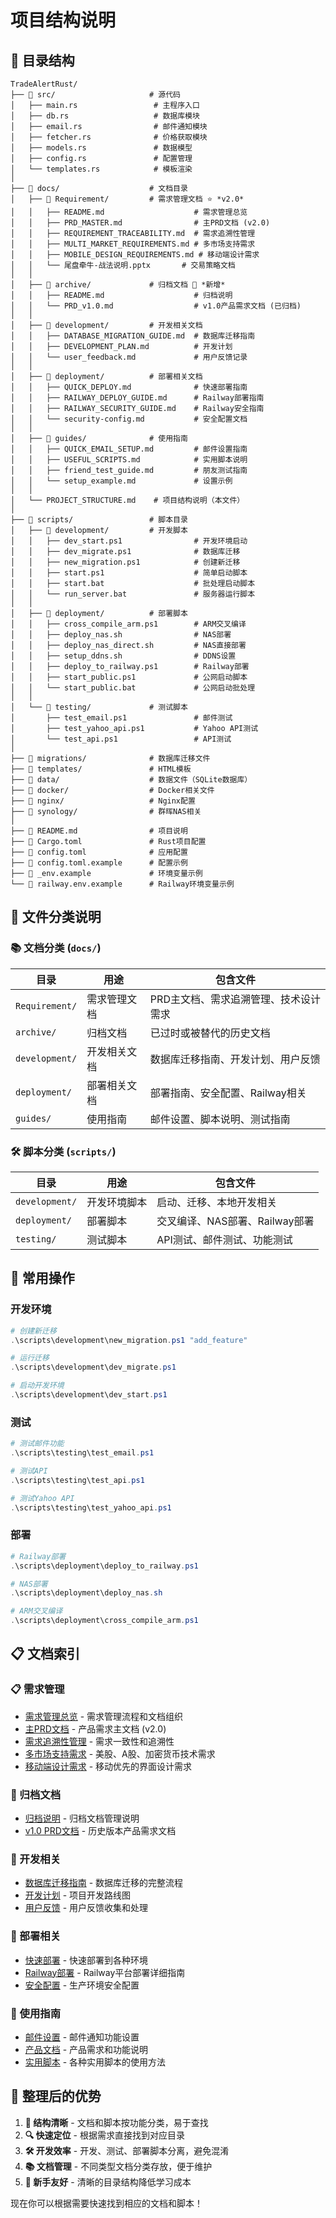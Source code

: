 # 项目结构说明

## 📁 目录结构

```
TradeAlertRust/
├── 📂 src/                     # 源代码
│   ├── main.rs                 # 主程序入口
│   ├── db.rs                   # 数据库模块
│   ├── email.rs                # 邮件通知模块
│   ├── fetcher.rs              # 价格获取模块
│   ├── models.rs               # 数据模型
│   ├── config.rs               # 配置管理
│   └── templates.rs            # 模板渲染
│
├── 📂 docs/                    # 文档目录
│   ├── 📂 Requirement/         # 需求管理文档 ⭐ *v2.0*
│   │   ├── README.md                    # 需求管理总览
│   │   ├── PRD_MASTER.md                # 主PRD文档 (v2.0)
│   │   ├── REQUIREMENT_TRACEABILITY.md  # 需求追溯性管理
│   │   ├── MULTI_MARKET_REQUIREMENTS.md # 多市场支持需求
│   │   ├── MOBILE_DESIGN_REQUIREMENTS.md # 移动端设计需求
│   │   └── 尾盘牵牛-战法说明.pptx       # 交易策略文档
│   │
│   ├── 📂 archive/             # 归档文档 📁 *新增*
│   │   ├── README.md                    # 归档说明
│   │   └── PRD_v1.0.md                  # v1.0产品需求文档 (已归档)
│   │
│   ├── 📂 development/         # 开发相关文档
│   │   ├── DATABASE_MIGRATION_GUIDE.md  # 数据库迁移指南
│   │   ├── DEVELOPMENT_PLAN.md          # 开发计划
│   │   └── user_feedback.md             # 用户反馈记录
│   │
│   ├── 📂 deployment/          # 部署相关文档
│   │   ├── QUICK_DEPLOY.md              # 快速部署指南
│   │   ├── RAILWAY_DEPLOY_GUIDE.md      # Railway部署指南
│   │   ├── RAILWAY_SECURITY_GUIDE.md    # Railway安全指南
│   │   └── security-config.md           # 安全配置文档
│   │
│   ├── 📂 guides/              # 使用指南
│   │   ├── QUICK_EMAIL_SETUP.md         # 邮件设置指南
│   │   ├── USEFUL_SCRIPTS.md            # 实用脚本说明
│   │   ├── friend_test_guide.md         # 朋友测试指南
│   │   └── setup_example.md             # 设置示例
│   │
│   └── PROJECT_STRUCTURE.md    # 项目结构说明（本文件）
│
├── 📂 scripts/                 # 脚本目录
│   ├── 📂 development/         # 开发脚本
│   │   ├── dev_start.ps1                # 开发环境启动
│   │   ├── dev_migrate.ps1              # 数据库迁移
│   │   ├── new_migration.ps1            # 创建新迁移
│   │   ├── start.ps1                    # 简单启动脚本
│   │   ├── start.bat                    # 批处理启动脚本
│   │   └── run_server.bat               # 服务器运行脚本
│   │
│   ├── 📂 deployment/          # 部署脚本
│   │   ├── cross_compile_arm.ps1        # ARM交叉编译
│   │   ├── deploy_nas.sh                # NAS部署
│   │   ├── deploy_nas_direct.sh         # NAS直接部署
│   │   ├── setup_ddns.sh                # DDNS设置
│   │   ├── deploy_to_railway.ps1        # Railway部署
│   │   ├── start_public.ps1             # 公网启动脚本
│   │   └── start_public.bat             # 公网启动批处理
│   │
│   └── 📂 testing/             # 测试脚本
│       ├── test_email.ps1               # 邮件测试
│       ├── test_yahoo_api.ps1           # Yahoo API测试
│       └── test_api.ps1                 # API测试
│
├── 📂 migrations/              # 数据库迁移文件
├── 📂 templates/               # HTML模板
├── 📂 data/                    # 数据文件（SQLite数据库）
├── 📂 docker/                  # Docker相关文件
├── 📂 nginx/                   # Nginx配置
├── 📂 synology/                # 群晖NAS相关
│
├── 📄 README.md                # 项目说明
├── 📄 Cargo.toml               # Rust项目配置
├── 📄 config.toml              # 应用配置
├── 📄 config.toml.example      # 配置示例
├── 📄 _env.example             # 环境变量示例
└── 📄 railway.env.example      # Railway环境变量示例
```

## 🎯 文件分类说明

### 📚 文档分类 (`docs/`)

| 目录 | 用途 | 包含文件 |
|------|------|----------|
| `Requirement/` | 需求管理文档 | PRD主文档、需求追溯管理、技术设计需求 |
| `archive/` | 归档文档 | 已过时或被替代的历史文档 |
| `development/` | 开发相关文档 | 数据库迁移指南、开发计划、用户反馈 |
| `deployment/` | 部署相关文档 | 部署指南、安全配置、Railway相关 |
| `guides/` | 使用指南 | 邮件设置、脚本说明、测试指南 |

### 🛠️ 脚本分类 (`scripts/`)

| 目录 | 用途 | 包含文件 |
|------|------|----------|
| `development/` | 开发环境脚本 | 启动、迁移、本地开发相关 |
| `deployment/` | 部署脚本 | 交叉编译、NAS部署、Railway部署 |
| `testing/` | 测试脚本 | API测试、邮件测试、功能测试 |

## 🚀 常用操作

### 开发环境
```powershell
# 创建新迁移
.\scripts\development\new_migration.ps1 "add_feature"

# 运行迁移
.\scripts\development\dev_migrate.ps1

# 启动开发环境
.\scripts\development\dev_start.ps1
```

### 测试
```powershell
# 测试邮件功能
.\scripts\testing\test_email.ps1

# 测试API
.\scripts\testing\test_api.ps1

# 测试Yahoo API
.\scripts\testing\test_yahoo_api.ps1
```

### 部署
```powershell
# Railway部署
.\scripts\deployment\deploy_to_railway.ps1

# NAS部署
.\scripts\deployment\deploy_nas.sh

# ARM交叉编译
.\scripts\deployment\cross_compile_arm.ps1
```

## 📋 文档索引

### 📋 需求管理
- [需求管理总览](Requirement/README.md) - 需求管理流程和文档组织
- [主PRD文档](Requirement/PRD_MASTER.md) - 产品需求主文档 (v2.0)
- [需求追溯性管理](Requirement/REQUIREMENT_TRACEABILITY.md) - 需求一致性和追溯性
- [多市场支持需求](Requirement/MULTI_MARKET_REQUIREMENTS.md) - 美股、A股、加密货币技术需求
- [移动端设计需求](Requirement/MOBILE_DESIGN_REQUIREMENTS.md) - 移动优先的界面设计需求

### 📁 归档文档
- [归档说明](archive/README.md) - 归档文档管理说明
- [v1.0 PRD文档](archive/PRD_v1.0.md) - 历史版本产品需求文档

### 🔧 开发相关
- [数据库迁移指南](development/DATABASE_MIGRATION_GUIDE.md) - 数据库迁移的完整流程
- [开发计划](development/DEVELOPMENT_PLAN.md) - 项目开发路线图
- [用户反馈](development/user_feedback.md) - 用户反馈收集和处理

### 🚀 部署相关
- [快速部署](deployment/QUICK_DEPLOY.md) - 快速部署到各种环境
- [Railway部署](deployment/RAILWAY_DEPLOY_GUIDE.md) - Railway平台部署详细指南
- [安全配置](deployment/security-config.md) - 生产环境安全配置

### 📖 使用指南
- [邮件设置](guides/QUICK_EMAIL_SETUP.md) - 邮件通知功能设置
- [产品文档](guides/PRD.md) - 产品需求和功能说明
- [实用脚本](guides/USEFUL_SCRIPTS.md) - 各种实用脚本的使用方法

## 🎉 整理后的优势

1. **📁 结构清晰** - 文档和脚本按功能分类，易于查找
2. **🔍 快速定位** - 根据需求直接找到对应目录
3. **🛠️ 开发效率** - 开发、测试、部署脚本分离，避免混淆
4. **📚 文档管理** - 不同类型文档分类存放，便于维护
5. **🚀 新手友好** - 清晰的目录结构降低学习成本

现在你可以根据需要快速找到相应的文档和脚本！ 